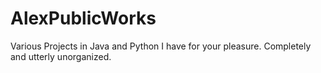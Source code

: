 # AlexPublicWorks
Various Projects in Java and Python I have for your pleasure.  Completely and utterly unorganized.
